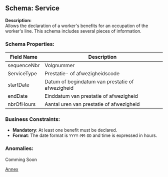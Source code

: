 ## Schema: Service

**Description:**  
Allows the declaration of a worker's benefits for an occupation of the worker's line. 
This schema includes several pieces of information.

### Schema Properties:

| Field Name        | Description                                                                | 
|-------------------|----------------------------------------------------------------------------|
| sequenceNbr       | Volgnummer                                                                 | 
| ServiceType       | Prestatie- of afwezigheidscode                                             | 
| startDate         | Datum of begindatum van prestatie of afwezigheid                           | 
| endDate           | Einddatum van prestatie of afwezigheid                                     | 
| nbrOfHours        | Aantal uren van prestatie of afwezigheid                                   | 

### Business Constraints:

* **Mandatory**: At least one benefit must be declared.
* **Format**: The date format is `YYYY-MM-DD` and time is expressed in hours.

### Anomalies:

Comming Soon

[Annex](https://www.socialsecurity.be/lambda/portail/glossaires/dmfa.nsf/web/glossary_home_fr)  

